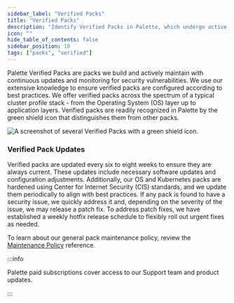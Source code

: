 ```yaml
---
sidebar_label: "Verified Packs"
title: "Verified Packs"
description: "Identify Verified Packs in Palette, which undergo active maintenance."
icon: ""
hide_table_of_contents: false
sidebar_position: 10
tags: ["packs", "verified"]
---
```


Palette Verified Packs are packs we build and actively maintain with continuous updates and monitoring for security
vulnerabilities. We use our extensive knowledge to ensure verified packs are configured according to best practices. We
offer verified packs across the spectrum of a typical cluster profile stack - from the Operating System (OS) layer up to
application layers. Verified packs are readily recognized in Palette by the green shield icon that distinguishes them
from other packs.

![A screenshot of several Verified Packs with a green shield icon.](/integrations_verified-packs-green-check.webp)

### Verified Pack Updates

Verified packs are updated every six to eight weeks to ensure they are always current. These updates include necessary
software updates and configuration adjustments. Additionally, our OS and Kubernetes packs are hardened using Center for
Internet Security (CIS) standards, and we update them periodically to align with best practices. If any pack is found to
have a security issue, we quickly address it and, depending on the severity of the issue, we may release a patch fix. To
address patch fixes, we have established a weekly hotfix release schedule to flexibly roll out urgent fixes as needed.

To learn about our general pack maintenance policy, review the [Maintenance Policy](maintenance-policy.md) reference.

:::info

Palette paid subscriptions cover access to our Support team and product updates.

:::
